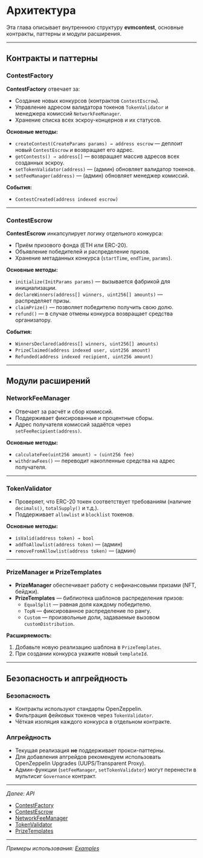 # Архитектура

Эта глава описывает внутреннюю структуру **evmcontest**, основные контракты, паттерны и модули расширения.

---

## Контракты и паттерны

### ContestFactory

**ContestFactory** отвечает за:

- Создание новых конкурсов (контрактов `ContestEscrow`).
- Управление адресом валидатора токенов `TokenValidator` и менеджера комиссий `NetworkFeeManager`.
- Хранение списка всех эскроу-концернов и их статусов.

**Основные методы:**

- `createContest(CreateParams params) → address escrow` — деплоит новый `ContestEscrow` и возвращает его адрес.
- `getContests() → address[]` — возвращает массив адресов всех созданных эскроу.
- `setTokenValidator(address)` — (админ) обновляет валидатор токенов.
- `setFeeManager(address)` — (админ) обновляет менеджер комиссий.

**События:**

- `ContestCreated(address indexed escrow)`

---

### ContestEscrow

**ContestEscrow** инкапсулирует логику отдельного конкурса:

- Приём призового фонда (ETH или ERC-20).
- Объявление победителей и распределение призов.
- Хранение метаданных конкурса (`startTime`, `endTime`, `params`).

**Основные методы:**

- `initialize(InitParams params)` — вызывается фабрикой для инициализации.
- `declareWinners(address[] winners, uint256[] amounts)` — распределяет призы.
- `claimPrize()` — позволяет победителю получить свою долю.
- `refund()` — в случае отмены конкурса возвращает средства организатору.

**События:**

- `WinnersDeclared(address[] winners, uint256[] amounts)`
- `PrizeClaimed(address indexed user, uint256 amount)`
- `Refunded(address indexed recipient, uint256 amount)`

---

## Модули расширений

### NetworkFeeManager

- Отвечает за расчёт и сбор комиссий.
- Поддерживает фиксированные и процентные сборы.
- Адрес получателя комиссий задаётся через `setFeeRecipient(address)`.

**Основные методы:**

- `calculateFee(uint256 amount) → (uint256 fee)`
- `withdrawFees()` — переводит накопленные средства на адрес получателя.

---

### TokenValidator

- Проверяет, что ERC-20 токен соответствует требованиям (наличие `decimals()`, `totalSupply()` и т.д.).
- Поддерживает `allowlist` и `blocklist` токенов.

**Основные методы:**

- `isValid(address token) → bool`
- `addToAllowlist(address token)` — (админ)
- `removeFromAllowlist(address token)` — (админ)

---

### PrizeManager и PrizeTemplates

- **PrizeManager** обеспечивает работу с нефинансовыми призами (NFT, бейджи).
- **PrizeTemplates** — библиотека шаблонов распределения призов:
    - `EqualSplit` — равная доля каждому победителю.
    - `TopN` — фиксированное распределение по рангу.
    - `Custom` — произвольные доли, задаваемые вызовом `customDistribution`.

**Расширяемость:**

1. Добавьте новую реализацию шаблона в `PrizeTemplates`.
2. При создании конкурса укажите новый `templateId`.

---

## Безопасность и апгрейдность

### Безопасность

- Контракты используют стандарты OpenZeppelin.
- Фильтрация фейковых токенов через `TokenValidator`.
- Чёткая изоляция каждого конкурса в отдельном контракте.

### Апгрейдность

- Текущая реализация **не** поддерживает прокси-паттерны.
- Для добавления апгрейдов рекомендуем использовать OpenZeppelin Upgrades (UUPS/Transparent Proxy).
- Админ-функции (`setFeeManager`, `setTokenValidator`) могут перенести в мультисиг `Governance` контракт.

---

*Далее: API*

- [ContestFactory](api/contestFactory.md)
- [ContestEscrow](api/contestEscrow.md)
- [NetworkFeeManager](api/networkFeeManager.md)
- [TokenValidator](api/tokenValidator.md)
- [PrizeTemplates](api/prizeTemplates.md)

---
*Примеры использования: [Examples](examples.md)*
